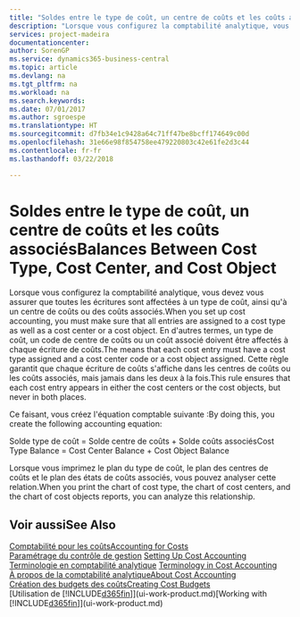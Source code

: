 ```yaml
---
title: "Soldes entre le type de coût, un centre de coûts et les coûts associés | Microsoft Docs"
description: "Lorsque vous configurez la comptabilité analytique, vous devez vous assurer que toutes les écritures sont affectées à un type de coût, ainsi qu'à un centre de coûts ou des coûts associés. En d'autres termes, un type de coût, un code de centre de coûts ou un coût associé doivent être affectés à chaque écriture de coûts. Cette règle garantit que chaque écriture de coûts s'affiche dans les centres de coûts ou les coûts associés, mais jamais dans les deux à la fois."
services: project-madeira
documentationcenter: 
author: SorenGP
ms.service: dynamics365-business-central
ms.topic: article
ms.devlang: na
ms.tgt_pltfrm: na
ms.workload: na
ms.search.keywords: 
ms.date: 07/01/2017
ms.author: sgroespe
ms.translationtype: HT
ms.sourcegitcommit: d7fb34e1c9428a64c71ff47be8bcff174649c00d
ms.openlocfilehash: 31e66e98f854758ee479220803c42e61fe2d3c44
ms.contentlocale: fr-fr
ms.lasthandoff: 03/22/2018

---
```

# <a name="balances-between-cost-type-cost-center-and-cost-object"></a><span data-ttu-id="f110a-105">Soldes entre le type de coût, un centre de coûts et les coûts associés</span><span class="sxs-lookup"><span data-stu-id="f110a-105">Balances Between Cost Type, Cost Center, and Cost Object</span></span>
<span data-ttu-id="f110a-106">Lorsque vous configurez la comptabilité analytique, vous devez vous assurer que toutes les écritures sont affectées à un type de coût, ainsi qu'à un centre de coûts ou des coûts associés.</span><span class="sxs-lookup"><span data-stu-id="f110a-106">When you set up cost accounting, you must make sure that all entries are assigned to a cost type as well as a cost center or a cost object.</span></span> <span data-ttu-id="f110a-107">En d'autres termes, un type de coût, un code de centre de coûts ou un coût associé doivent être affectés à chaque écriture de coûts.</span><span class="sxs-lookup"><span data-stu-id="f110a-107">The means that each cost entry must have a cost type assigned and a cost center code or a cost object assigned.</span></span> <span data-ttu-id="f110a-108">Cette règle garantit que chaque écriture de coûts s'affiche dans les centres de coûts ou les coûts associés, mais jamais dans les deux à la fois.</span><span class="sxs-lookup"><span data-stu-id="f110a-108">This rule ensures that each cost entry appears in either the cost centers or the cost objects, but never in both places.</span></span>  

 <span data-ttu-id="f110a-109">Ce faisant, vous créez l'équation comptable suivante :</span><span class="sxs-lookup"><span data-stu-id="f110a-109">By doing this, you create the following accounting equation:</span></span>  

 <span data-ttu-id="f110a-110">Solde type de coût = Solde centre de coûts + Solde coûts associés</span><span class="sxs-lookup"><span data-stu-id="f110a-110">Cost Type Balance = Cost Center Balance + Cost Object Balance</span></span>  

 <span data-ttu-id="f110a-111">Lorsque vous imprimez le plan du type de coût, le plan des centres de coûts et le plan des états de coûts associés, vous pouvez analyser cette relation.</span><span class="sxs-lookup"><span data-stu-id="f110a-111">When you print the chart of cost type, the chart of cost centers, and the chart of cost objects reports, you can analyze this relationship.</span></span>  

## <a name="see-also"></a><span data-ttu-id="f110a-112">Voir aussi</span><span class="sxs-lookup"><span data-stu-id="f110a-112">See Also</span></span>  
[<span data-ttu-id="f110a-113">Comptabilité pour les coûts</span><span class="sxs-lookup"><span data-stu-id="f110a-113">Accounting for Costs</span></span>](finance-manage-cost-accounting.md)  
 <span data-ttu-id="f110a-114">[Paramétrage du contrôle de gestion](finance-set-up-cost-accounting.md) </span><span class="sxs-lookup"><span data-stu-id="f110a-114">[Setting Up Cost Accounting](finance-set-up-cost-accounting.md) </span></span>  
 <span data-ttu-id="f110a-115">[Terminologie en comptabilité analytique](finance-terminology-in-cost-accounting.md) </span><span class="sxs-lookup"><span data-stu-id="f110a-115">[Terminology in Cost Accounting](finance-terminology-in-cost-accounting.md) </span></span>  
 [<span data-ttu-id="f110a-116">À propos de la comptabilité analytique</span><span class="sxs-lookup"><span data-stu-id="f110a-116">About Cost Accounting</span></span>](finance-about-cost-accounting.md)  
 [<span data-ttu-id="f110a-117">Création des budgets des coûts</span><span class="sxs-lookup"><span data-stu-id="f110a-117">Creating Cost Budgets</span></span>](finance-create-cost-budgets.md)  
 <span data-ttu-id="f110a-118">[Utilisation de [!INCLUDE[d365fin](includes/d365fin_md.md)]](ui-work-product.md)</span><span class="sxs-lookup"><span data-stu-id="f110a-118">[Working with [!INCLUDE[d365fin](includes/d365fin_md.md)]](ui-work-product.md)</span></span>

